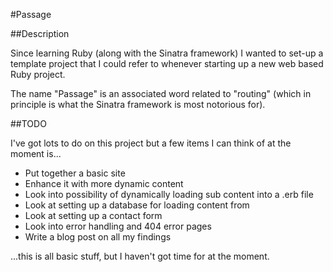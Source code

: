 #Passage

##Description

Since learning Ruby (along with the Sinatra framework) I wanted to set-up a template project that I could refer to whenever starting up a new web based Ruby project.

The name "Passage" is an associated word related to "routing" (which in principle is what the Sinatra framework is most notorious for).

##TODO

I've got lots to do on this project but a few items I can think of at the moment is...

* Put together a basic site
* Enhance it with more dynamic content
* Look into possibility of dynamically loading sub content into a .erb file
* Look at setting up a database for loading content from
* Look at setting up a contact form
* Look into error handling and 404 error pages
* Write a blog post on all my findings

...this is all basic stuff, but I haven't got time for at the moment.